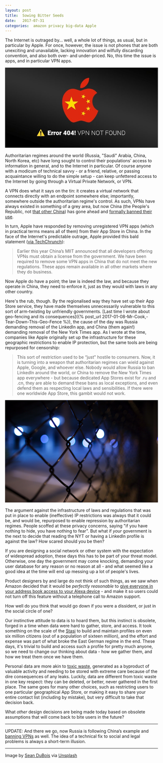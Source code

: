 ```yaml
---
layout: post
title:  Sowing Bitter Seeds 
date:   2017-07-31 
categories:  amazon privacy big-data Apple 
---
```


The Internet is outraged by… well, a whole lot of things, as usual, but in particular by Apple. For once, however, the issue is not phones that are both unexciting and unavailable, lacking innovation and wilfully discarding convention, and also both over- and under-priced. No, this time the issue is apps, and in particular VPN apps.

![](/images/IMG_0964.JPG)

Authoritarian regimes around the world (Russia, "Saudi" Arabia, China, North Korea, etc) have long sought to control their populations' access to information in general, and to the Internet in particular. Of course anyone with a modicum of technical savvy - or a friend, relative, or passing acquaintance willing to do the simple setup - can keep unfettered access to the Internet by going through a Virtual Private Network, or VPN.

A VPN does what it says on the tin: it creates a virtual network that connects directly with an endpoint somewhere else; importantly, somewhere outside the authoritarian regime's control. As such, VPNs have always existed in something of a grey area, but now China (the People's Republic, not [that other China](https://www.bloomberg.com/news/articles/2017-07-08/white-house-gaffe-names-xi-as-president-of-taiwan-not-china)) has gone ahead and [formally banned their use](http://www.scmp.com/news/china/policies-politics/article/2064587/chinas-move-clean-vpns-and-strengthen-great-firewall).

In turn, Apple have responded by removing unregistered VPN apps (which in practical terms means all of them) from their App Store in China. In the face of the Internet's predictable outrage, Apple provided this bald statement ([via TechChrunch](https://techcrunch.com/2017/07/30/apple-issues-statement-regarding-removal-of-unlicensed-vpn-apps-in-china/)):

> Earlier this year China’s MIIT announced that all developers offering VPNs must obtain a license from the government. We have been required to remove some VPN apps in China that do not meet the new regulations. These apps remain available in all other markets where they do business.

Now Apple do have a point; the law is indeed the law, and because they operate in China, they need to enforce it, just as they would with laws in any other country.

Here's the rub, though. By the regionalised way they have set up their App Store service, they have made themselves unnecessarily vulnerable to this sort of arm-twisting by unfriendly governments. [Last time I wrote about geo-fencing and its consequences]({% post_url 2017-01-08-Mr-Cook,-Tear-Down-This-Geo-Fence %}), the cause of the day was Russia demanding removal of the LinkedIn app, and China (them again!) demanding removal of the New York Times app. As I wrote at the time, companies like Apple originally set up the infrastructure for these geographic restrictions to enable IP protection, but the same tools are being repurposed for censorship:

> This sort of restriction used to be “just" hostile to consumers. Now, it is turning into a weapon that authoritarian regimes can wield against Apple, Google, and whoever else. Nobody would allow Russia to ban LinkedIn around the world, or China to remove the New York Times app everywhere - but because dedicated App Stores exist for .ru and .cn, they are able to demand these bans as local exceptions, and even defend them as respecting local laws and sensibilities. If there were one worldwide App Store, this gambit would not work.

![](/images/unknown_filename.327.png)

The argument against the infrastructure of laws and regulations that was put in place to enable (ineffective) IP restrictions was always that it could be, and would be, repurposed to enable repression by authoritarian regimes. People scoffed at these privacy concerns, saying "if you have nothing to hide, you have nothing to fear". But what if *your* government is the next to decide that reading the NYT or having a LinkedIn profile is against the law? How scared should you be then?

If you are designing a social network or other system with the expectation of widespread adoption, these days this has to be part of your threat model. Otherwise, one day the government may come knocking, demanding your user database for any reason or no reason at all - and what seemed like a good idea at the time will end up messing up a lot of people's lives.

Product designers by and large do not think of such things, as we saw when Amazon decided that it would be *perfectly reasonable* to [give everyone in your address book access to your Alexa device](http://gizmodo.com/surprise-echo-owners-youre-now-part-of-amazons-random-1796999365) - and make it so users could not turn off this feature without a telephone call to Amazon support.

How well do you think that would go down if you were a dissident, or just in the social circle of one?

Our instinctive attitude to data is to hoard them, but this instinct is obsolete, forged in a time when data were hard to gather, store, and access. It took something on the scale of the [Stasi](https://en.wikipedia.org/wiki/Mass_surveillance_in_East_Germany) to build and maintain profiles on even six million citizens (out of a population of sixteen million), and the effort and expense was part of what broke the East German regime in the end. These days, it's trivial to build and access such a profile for pretty much anyone, so we need to change our thinking about data - how we gather them, and how we treat them once we have them.

Personal data are more akin to [toxic waste](https://www.schneier.com/blog/archives/2016/03/data_is_a_toxic.html), generated as a byproduct of valuable activity and needing to be stored with extreme care because of the dire consequences of any leaks. Luckily, data are different from toxic waste in one key respect: they can be deleted, or better, never gathered in the first place. The same goes for many other choices, such as restricting users to one particular geographical App Store, or making it easy to share your entire contact list (including by mistake), but very difficult to take that decision back.

What *other* design decisions are being made today based on obsolete assumptions that will come back to bite users in the future?

***

UPDATE: And there we go, now Russia is following China’s example and [banning VPNs](http://www.reuters.com/article/us-russia-internet-idUSKBN1AF0QI) as well. The idea of a technical fix to social and legal problems is always a short-term illusion.

***
Image by [Sean DuBois](https://unsplash.com/@seandubois") via [Unsplash](https://unsplash.com)